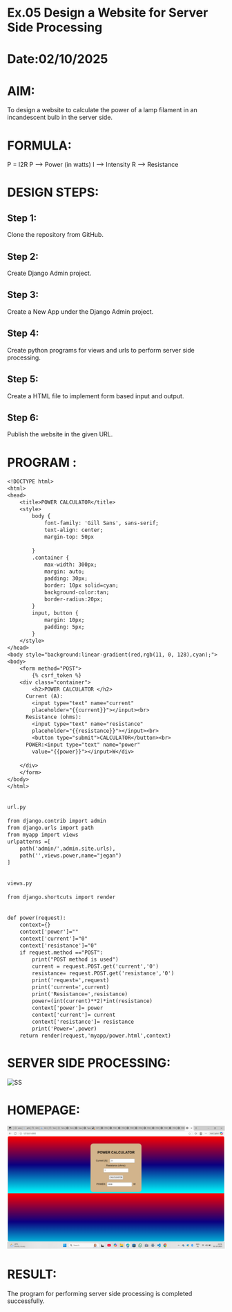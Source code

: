 # Ex.05 Design a Website for Server Side Processing
# Date:02/10/2025
# AIM:
To design a website to calculate the power of a lamp filament in an incandescent bulb in the server side.

# FORMULA:
P = I2R
P --> Power (in watts)
 I --> Intensity
 R --> Resistance

# DESIGN STEPS:
## Step 1:
Clone the repository from GitHub.

## Step 2:
Create Django Admin project.

## Step 3:
Create a New App under the Django Admin project.

## Step 4:
Create python programs for views and urls to perform server side processing.

## Step 5:
Create a HTML file to implement form based input and output.

## Step 6:
Publish the website in the given URL.

# PROGRAM :
```
<!DOCTYPE html>
<html>
<head>
    <title>POWER CALCULATOR</title>
    <style>
        body {
            font-family: 'Gill Sans', sans-serif;
            text-align: center;
            margin-top: 50px
           
        }
        .container {
            max-width: 300px;
            margin: auto;
            padding: 30px;
            border: 10px solid=cyan;
            background-color:tan;
            border-radius:20px;
        }
        input, button {
            margin: 10px;
            padding: 5px;
        }
    </style>
</head>
<body style="background:linear-gradient(red,rgb(11, 0, 128),cyan);">
<body>
    <form method="POST">
        {% csrf_token %}
    <div class="container">
        <h2>POWER CALCULATOR </h2>
      Current (A):
        <input type="text" name="current" 
        placeholder="{{current}}"></input><br>
      Resistance (ohms):
        <input type="text" name="resistance" 
        placeholder="{{resistance}}"></input><br>
        <button type="submit">CALCULATOR</button><br>
      POWER:<input type="text" name="power" 
        value="{{power}}"></input>W</div>
        
    </div>
    </form>   
</body>   
</html>


url.py

from django.contrib import admin
from django.urls import path
from myapp import views
urlpatterns =[
    path('admin/',admin.site.urls),
    path('',views.power,name="jegan")
]


views.py

from django.shortcuts import render


def power(request):
    context={}
    context['power']=""
    context['current']="0"
    context['resistance']="0"
    if request.method =="POST":
        print("POST method is used")
        current = request.POST.get('current','0')
        resistance= request.POST.get('resistance','0')
        print('request=',request)
        print('current=',current)
        print('Resistance=',resistance)
        power=(int(current)**2)*int(resistance)
        context['power']= power
        context['current']= current
        context['resistance']= resistance
        print('Power=',power)
    return render(request,'myapp/power.html',context)

```
    
# SERVER SIDE PROCESSING:
![SS](<Screenshot (73).png>)
# HOMEPAGE:
![HP](<Screenshot (75).png>)
# RESULT:
The program for performing server side processing is completed successfully.
